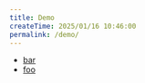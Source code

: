 ```yaml
---
title: Demo
createTime: 2025/01/16 10:46:00
permalink: /demo/
---
```


- [bar](./bar.md)
- [foo](./foo.md)
